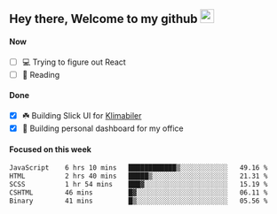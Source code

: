 ## Hey there, Welcome to my github <img src="https://media.giphy.com/media/hvRJCLFzcasrR4ia7z/giphy.gif" width="25px">

#### Now
- [ ] 💻 Trying to figure out React
- [ ] 📕 Reading

#### Done
- [x] ☘️ Building Slick UI for [Klimabiler](https://klimabiler.dk)
- [x] 🚀 Building personal dashboard for my office
 
 #### Focused on this week
<!--START_SECTION:waka-->

```txt
JavaScript    6 hrs 10 mins   ████████████▒░░░░░░░░░░░░   49.16 %
HTML          2 hrs 40 mins   █████▒░░░░░░░░░░░░░░░░░░░   21.31 %
SCSS          1 hr 54 mins    ███▓░░░░░░░░░░░░░░░░░░░░░   15.19 %
CSHTML        46 mins         █▓░░░░░░░░░░░░░░░░░░░░░░░   06.11 %
Binary        41 mins         █▒░░░░░░░░░░░░░░░░░░░░░░░   05.56 %
```

<!--END_SECTION:waka-->

